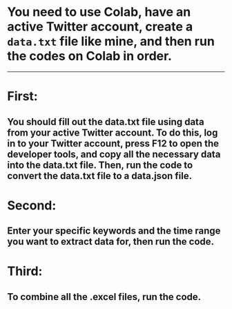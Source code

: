 # You need to use Colab, have an active Twitter account, create a `data.txt` file like mine, and then run the codes on Colab in order.
---
# First:
You should fill out the data.txt file using data from your active Twitter account. To do this, log in to your Twitter account, press F12 to open the developer tools, and copy all the necessary data into the data.txt file. Then, run the code to convert the data.txt file to a data.json file.
---
# Second:
Enter your specific keywords and the time range you want to extract data for, then run the code.
---
# Third:
To combine all the .excel files, run the code.
---


